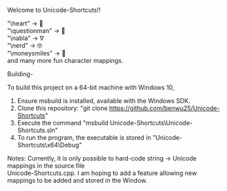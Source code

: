Welcome to Unicode-Shortcuts!!

"\heart" -> 💓  
"\questionman" -> 🧐  
"\nabla" -> ∇  
"\nerd" -> 🤓  
"\moneysmiles" -> 🤑  
and many more fun character mappings.

Building-

To build this project on a 64-bit machine with Windows 10,
1. Ensure msbuild is installed, available with the Windows SDK.
2. Clone this repository: "git clone https://github.com/benwu25/Unicode-Shortcuts"
3. Execute the command "msbuild Unicode-Shortcuts\Unicode-Shortcuts.sln"
4. To run the program, the executable is stored in "Unicode-Shortcuts\x64\Debug"

Notes:
Currently, it is only possible to hard-code string -> Unicode mappings in the source file  
Unicode-Shortcuts.cpp. I am hoping to add a feature allowing new mappings to be added and stored in the Window.
